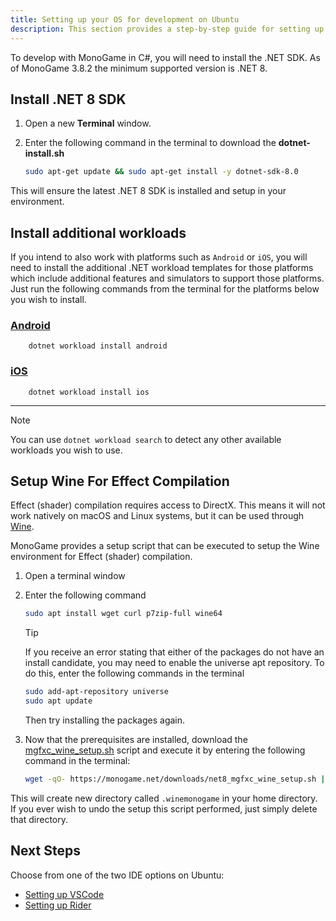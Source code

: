 ```yaml
---
title: Setting up your OS for development on Ubuntu
description: This section provides a step-by-step guide for setting up your development environment on Windows.
---
```


To develop with MonoGame in C#, you will need to install the .NET SDK. As of MonoGame 3.8.2 the minimum supported version is .NET 8.

## Install .NET 8 SDK

1. Open a new **Terminal** window.
2. Enter the following command in the terminal to download the **dotnet-install.sh**

    ```sh
    sudo apt-get update && sudo apt-get install -y dotnet-sdk-8.0
    ```

This will ensure the latest .NET 8 SDK is installed and setup in your environment.

## Install additional workloads

If you intend to also work with platforms such as `Android` or `iOS`, you will need to install the additional .NET workload templates for those platforms which include additional features and simulators to support those platforms.  Just run the following commands from the terminal for the platforms below you wish to install.

### [Android](#tab/android)

```cli
    dotnet workload install android
```

### [iOS](#tab/iOS)

```cli
    dotnet workload install ios
```

---

> [!NOTE]
> You can use `dotnet workload search` to detect any other available workloads you wish to use.

## Setup Wine For Effect Compilation

Effect (shader) compilation requires access to DirectX.  This means it will not work natively on macOS and Linux systems, but it can be used through [Wine](https://www.winehq.org/).

MonoGame provides a setup script that can be executed to setup the Wine environment for Effect (shader) compilation.

1. Open a terminal window
2. Enter the following command

    ```sh
    sudo apt install wget curl p7zip-full wine64
    ```

    > [!TIP]
    > If you receive an error stating that either of the packages do not have an install candidate, you may need to enable the universe apt repository.  To do this, enter the following commands in the terminal
    >
    > ```sh
    > sudo add-apt-repository universe
    > sudo apt update
    > ```
    >
    > Then try installing the packages again.

3. Now that the prerequisites are installed, download the [mgfxc_wine_setup.sh](https://monogame.net/downloads/net8_mgfxc_wine_setup.sh) script and execute it by entering the following command in the terminal:

    ```sh
    wget -qO- https://monogame.net/downloads/net8_mgfxc_wine_setup.sh | bash
    ```

This will create new directory called `.winemonogame` in your home directory.  If you ever wish to undo the setup this script performed, just simply delete that directory.

## Next Steps

Choose from one of the two IDE options on Ubuntu:

- [Setting up VSCode](./2_choosing_your_ide_vscode.md)
- [Setting up Rider](./2_choosing_your_ide_rider.md)
